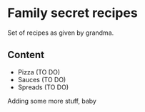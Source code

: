 # Family secret recipes

Set of recipes as given by grandma.

## Content
- Pizza (TO DO)
- Sauces (TO DO)
- Spreads (TO DO)

Adding some more stuff, baby